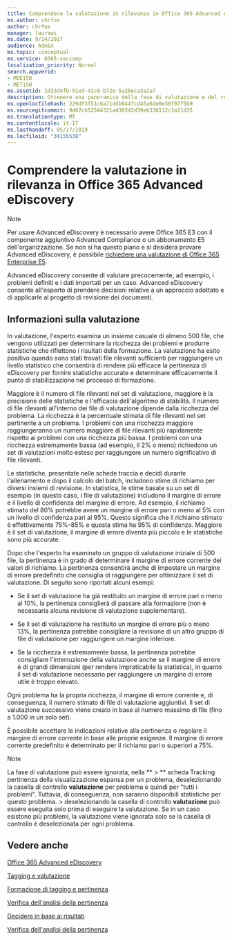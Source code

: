 ```yaml
---
title: Comprendere la valutazione in rilevanza in Office 365 Advanced eDiscovery
ms.author: chrfox
author: chrfox
manager: laurawi
ms.date: 9/14/2017
audience: Admin
ms.topic: conceptual
ms.service: O365-seccomp
localization_priority: Normal
search.appverid:
- MOE150
- MET150
ms.assetid: 1d33d4fb-91ed-41c0-b72e-5a26eca3a2a7
description: Ottenere una panoramica della fase di valutazione e del relativo ruolo per determinare la ricchezza dei problemi durante la formazione di pertinenza in Office 365 Advanced eDiscovery.
ms.openlocfilehash: 229df3f51c6a71ddb644fcd45a6de0e30f9775b9
ms.sourcegitcommit: 9d67cb52544321a430343d39eb336112c1a11d35
ms.translationtype: MT
ms.contentlocale: it-IT
ms.lasthandoff: 05/17/2019
ms.locfileid: "34155538"
---
```

# <a name="understand-assessment-in-relevance-in-office-365-advanced-ediscovery"></a>Comprendere la valutazione in rilevanza in Office 365 Advanced eDiscovery

> [!NOTE]
> Per usare Advanced eDiscovery è necessario avere Office 365 E3 con il componente aggiuntivo Advanced Compliance o un abbonamento E5 dell'organizzazione. Se non si ha questo piano e si desidera provare Advanced eDiscovery, è possibile [richiedere una valutazione di Office 365 Enterprise E5](https://go.microsoft.com/fwlink/p/?LinkID=698279). 
  
Advanced eDiscovery consente di valutare precocemente, ad esempio, i problemi definiti e i dati importati per un caso. Advanced eDiscovery consente all'esperto di prendere decisioni relative a un approccio adottato e di applicarle al progetto di revisione dei documenti.
  
## <a name="understanding-assessment"></a>Informazioni sulla valutazione

In valutazione, l'esperto esamina un insieme casuale di almeno 500 file, che vengono utilizzati per determinare la ricchezza dei problemi e produrre statistiche che riflettono i risultati della formazione. La valutazione ha esito positivo quando sono stati trovati file rilevanti sufficienti per raggiungere un livello statistico che consentirà di rendere più efficace la pertinenza di eDiscovery per fornire statistiche accurate e determinare efficacemente il punto di stabilizzazione nel processo di formazione. 
  
Maggiore è il numero di file rilevanti nel set di valutazione, maggiore è la precisione delle statistiche e l'efficacia dell'algoritmo di stabilità. Il numero di file rilevanti all'interno dei file di valutazione dipende dalla ricchezza del problema. La ricchezza è la percentuale stimata di file rilevanti nel set pertinente a un problema. I problemi con una ricchezza maggiore raggiungeranno un numero maggiore di file rilevanti più rapidamente rispetto ai problemi con una ricchezza più bassa. I problemi con una ricchezza estremamente bassa (ad esempio, il 2% o meno) richiedono un set di valutazioni molto esteso per raggiungere un numero significativo di file rilevanti.
  
Le statistiche, presentate nelle schede traccia e decidi durante l'allenamento e dopo il calcolo del batch, includono stime di richiamo per diversi insiemi di revisione. In statistica, le stime basate su un set di esempio (in questo caso, i file di valutazione) includono il margine di errore e il livello di confidenza del margine di errore. Ad esempio, il richiamo stimato del 80% potrebbe avere un margine di errore pari o meno al 5% con un livello di confidenza pari al 95%. Questo significa che il richiamo stimato è effettivamente 75%-85% e questa stima ha 95% di confidenza. Maggiore è il set di valutazione, il margine di errore diventa più piccolo e le statistiche sono più accurate. 
  
Dopo che l'esperto ha esaminato un gruppo di valutazione iniziale di 500 file, la pertinenza è in grado di determinare il margine di errore corrente dei valori di richiamo. La pertinenza consentirà anche di impostare un margine di errore predefinito che consiglia di raggiungere per ottimizzare il set di valutazione. Di seguito sono riportati alcuni esempi:
  
- Se il set di valutazione ha già restituito un margine di errore pari o meno al 10%, la pertinenza consiglierà di passare alla formazione (non è necessaria alcuna revisione di valutazione supplementare). 
    
- Se il set di valutazione ha restituito un margine di errore più o meno 13%, la pertinenza potrebbe consigliare la revisione di un altro gruppo di file di valutazione per raggiungere un margine inferiore. 
    
- Se la ricchezza è estremamente bassa, la pertinenza potrebbe consigliare l'interruzione della valutazione anche se il margine di errore è di grandi dimensioni (per rendere impraticabile la statistica), in quanto il set di valutazione necessario per raggiungere un margine di errore utile è troppo elevato.
    
Ogni problema ha la propria ricchezza, il margine di errore corrente e, di conseguenza, il numero stimato di file di valutazione aggiuntivi. Il set di valutazione successivo viene creato in base al numero massimo di file (fino a 1.000 in un solo set).
  
È possibile accettare le indicazioni relative alla pertinenza o regolare il margine di errore corrente in base alle proprie esigenze. Il margine di errore corrente predefinito è determinato per il richiamo pari o superiori a 75%.
  
> [!NOTE]
> La fase di valutazione può essere ignorata, nella ** \> ** scheda Tracking pertinenza della visualizzazione espansa per un problema, deselezionando la casella di controllo **valutazione** per problema e quindi per "tutti i problemi". Tuttavia, di conseguenza, non saranno disponibili statistiche per questo problema. > deselezionando la casella di controllo **valutazione** può essere eseguita solo prima di eseguire la valutazione. Se in un caso esistono più problemi, la valutazione viene ignorata solo se la casella di controllo è deselezionata per ogni problema. 
  
## <a name="see-also"></a>Vedere anche

[Office 365 Advanced eDiscovery](office-365-advanced-ediscovery.md)
  
[Tagging e valutazione](tagging-and-assessment-in-advanced-ediscovery.md)
  
[Formazione di tagging e pertinenza](tagging-and-relevance-training-in-advanced-ediscovery.md)
  
[Verifica dell'analisi della pertinenza](track-relevance-analysis-in-advanced-ediscovery.md)
  
[Decidere in base ai risultati](decision-based-on-the-results-in-advanced-ediscovery.md)
  
[Verifica dell'analisi della pertinenza](test-relevance-analysis-in-advanced-ediscovery.md)

